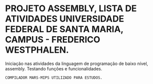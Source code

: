 <h1> PROJETO ASSEMBLY, LISTA DE ATIVIDADES UNIVERSIDADE FEDERAL DE SANTA MARIA, CAMPUS - FREDERICO WESTPHALEN. </h1>

Iniciação nas atividades da linguagem de programação de baixo nível, assembly. 
Testando funções e funcionalidades. 

```
COMPILADOR MARS-MIPS UTILIZADO PARA ESTUDOS.
```
